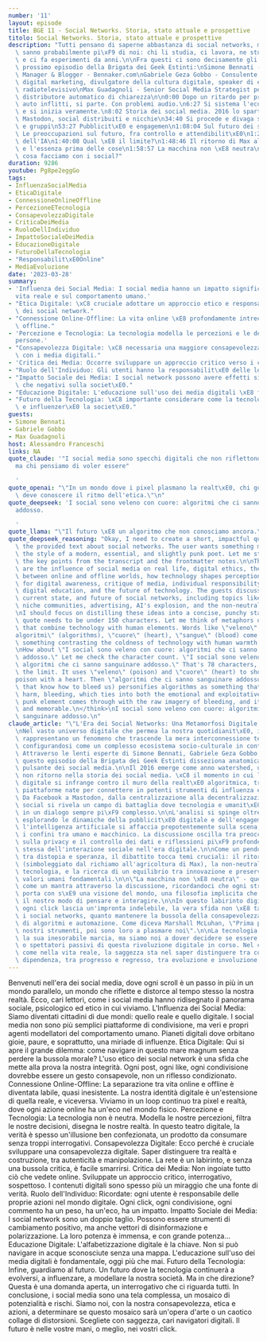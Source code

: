 ```yaml
---
number: '11'
layout: episode
title: BGE 11 - Social Networks. Storia, stato attuale e prospettive
titolo: Social Networks. Storia, stato attuale e prospettive
description: "Tutti pensano di saperne abbastanza di social networks, ma alcuni ne\
  \ sanno probabilmente pi\xF9 di noi: chi li studia, ci lavora, ne studia i dati\
  \ e ci fa esperimenti da anni.\n\nFra questi ci sono decisamente gli ospiti del\
  \ prossimo episodio della Brigata dei Geek Estinti:\nSimone Bennati - Social Media\
  \ Manager & Blogger - Bennaker.com\nGabriele Geza Gobbo - Consulente e docente in\
  \ digital marketing, divulgatore della cultura digitale, speaker di eventi e conduttore\
  \ radiotelevisivo\nMax Guadagnoli - Senior Social Media Strategist per ripicca e\
  \ distributore automatico di chiarezza\n\n0:00 Dopo un ritardo per problemi audio\
  \ auto inflitti, si parte. Con problemi audio.\n6:27 Si sistema l'eco assassino\
  \ e si inizia veramente.\n8:02 Storia dei social media. 2016 lo spartiacque.\n22:10\
  \ Mastodon, social distribuiti e nicchie\n34:40 Si procede e divaga su social, comunit\xE0\
  \ e gruppi\n53:27 Pubblicit\xE0 e engagemen\n1:08:04 Sul futuro dei social\n1:20:00\
  \ Le preoccupazioni sul futuro, fra controllo e attendibilit\xE0\n1:27:40 Sull'esplosione\
  \ dell'IA\n1:40:08 Qual \xE8 il limite?\n1:48:46 Il ritorno di Max all'agricoltura\
  \ e l'essenza prima delle cose\n1:58:57 La macchina non \xE8 neutra\n2:14:42 E quindi,\
  \ cosa facciamo con i social?"
duration: 9286
youtube: Pg8pe2eggGo
tags:
- InfluenzaSocialMedia
- EticaDigitale
- ConnessioneOnlineOffline
- PercezioneETecnologia
- ConsapevolezzaDigitale
- CriticaDeiMedia
- RuoloDellIndividuo
- ImpattoSocialeDeiMedia
- EducazioneDigitale
- FuturoDellaTecnologia
- "Responsabilit\xE0Online"
- MediaEvoluzione
date: '2023-03-28'
summary:
- 'Influenza dei Social Media: I social media hanno un impatto significativo sulla
  vita reale e sul comportamento umano.'
- "Etica Digitale: \xC8 cruciale adottare un approccio etico e responsabile nell'uso\
  \ dei social network."
- "Connessione Online-Offline: La vita online \xE8 profondamente intrecciata con quella\
  \ offline."
- 'Percezione e Tecnologia: La tecnologia modella le percezioni e le decisioni delle
  persone.'
- "Consapevolezza Digitale: \xC8 necessaria una maggiore consapevolezza nell'interazione\
  \ con i media digitali."
- 'Critica dei Media: Occorre sviluppare un approccio critico verso i contenuti digitali.'
- "Ruolo dell'Individuo: Gli utenti hanno la responsabilit\xE0 delle loro azioni online."
- "Impatto Sociale dei Media: I social network possono avere effetti sia positivi\
  \ che negativi sulla societ\xE0."
- "Educazione Digitale: L'educazione sull'uso dei media digitali \xE8 fondamentale."
- "Futuro della Tecnologia: \xC8 importante considerare come la tecnologia evolver\xE0\
  \ e influenzer\xE0 la societ\xE0."
guests:
- Simone Bennati
- Gabriele Gobbo
- Max Guadagnoli
host: Alessandro Franceschi
links: NA
quote_claude: '"I social media sono specchi digitali che non riflettono chi siamo,
  ma chi pensiamo di voler essere"

  '
quote_openai: "\"In un mondo dove i pixel plasmano la realt\xE0, chi guida la danza\
  \ deve conoscere il ritmo dell'etica.\"\n"
quote_deepseek: 'I social sono veleno con cuore: algoritmi che ci sanno sanguinare
  addosso.

  '
quote_llama: "\"Il futuro \xE8 un algoritmo che non conosciamo ancora.\""
quote_deepseek_reasoning: "Okay, I need to create a short, impactful quote based on\
  \ the provided text about social networks. The user wants something memorable, in\
  \ the style of a modern, essential, and slightly punk poet. Let me start by reviewing\
  \ the key points from the transcript and the frontmatter notes.\n\nThe main themes\
  \ are the influence of social media on real life, digital ethics, the connection\
  \ between online and offline worlds, how technology shapes perceptions, the need\
  \ for digital awareness, critique of media, individual responsibility, social impact,\
  \ digital education, and the future of technology. The guests discussed the history,\
  \ current state, and future of social networks, including topics like Mastodon,\
  \ niche communities, advertising, AI's explosion, and the non-neutrality of technology.\n\
  \nI should focus on distilling these ideas into a concise, punchy statement. The\
  \ quote needs to be under 150 characters. Let me think of metaphors or strong phrases\
  \ that combine technology with human elements. Words like \"veleno\" (poison), \"\
  algoritmi\" (algorithms), \"cuore\" (heart), \"sangue\" (blood) come to mind. Maybe\
  \ something contrasting the coldness of technology with human warmth or struggle.\n\
  \nHow about \"I social sono veleno con cuore: algoritmi che ci sanno sanguinare\
  \ addosso.\" Let me check the character count. \"I social sono veleno con cuore:\
  \ algoritmi che ci sanno sanguinare addosso.\" That's 78 characters, well within\
  \ the limit. It uses \"veleno\" (poison) and \"cuore\" (heart) to show the duality\u2014\
  poison with a heart. Then \"algoritmi che ci sanno sanguinare addosso\" (algorithms\
  \ that know how to bleed us) personifies algorithms as something that can cause\
  \ harm, bleeding, which ties into both the emotional and exploitative aspects. The\
  \ punk element comes through with the raw imagery of bleeding, and it's concise\
  \ and memorable.\n</think>\nI social sono veleno con cuore: algoritmi che ci sanno\
  \ sanguinare addosso.\n"
claude_article: "\"L'Era dei Social Networks: Una Metamorfosi Digitale in Corso\"\n\
  \nNel vasto universo digitale che permea la nostra quotidianit\xE0, i social networks\
  \ rappresentano un fenomeno che trascende la mera interconnessione tecnologica,\
  \ configurandosi come un complesso ecosistema socio-culturale in continua evoluzione.\
  \ Attraverso le lenti esperte di Simone Bennati, Gabriele Geza Gobbo e Max Guadagnoli,\
  \ questo episodio della Brigata dei Geek Estinti disseziona anatomicamente il corpo\
  \ pulsante dei social media.\n\nIl 2016 emerge come anno watershed, un punto di\
  \ non ritorno nella storia dei social media. \xC8 il momento in cui l'innocenza\
  \ digitale si infrange contro il muro della realt\xE0 algoritmica, trasformando\
  \ piattaforme nate per connettere in potenti strumenti di influenza e manipolazione.\
  \ Da Facebook a Mastodon, dalla centralizzazione alla decentralizzazione, il panorama\
  \ social si rivela un campo di battaglia dove tecnologia e umanit\xE0 si confrontano\
  \ in un dialogo sempre pi\xF9 complesso.\n\nL'analisi si spinge oltre la superficie,\
  \ esplorando le dinamiche della pubblicit\xE0 digitale e dell'engagement, mentre\
  \ l'intelligenza artificiale si affaccia prepotentemente sulla scena, ridefinendo\
  \ i confini tra umano e macchinico. La discussione oscilla tra preoccupazioni concrete\
  \ sulla privacy e il controllo dei dati e riflessioni pi\xF9 profonde sulla natura\
  \ stessa dell'interazione sociale nell'era digitale.\n\nCome un pendolo che oscilla\
  \ tra distopia e speranza, il dibattito tocca temi cruciali: il ritorno alle radici\
  \ (simboleggiato dal richiamo all'agricoltura di Max), la non-neutralit\xE0 della\
  \ tecnologia, e la ricerca di un equilibrio tra innovazione e preservazione dei\
  \ valori umani fondamentali.\n\n\"La macchina non \xE8 neutra\" - questa frase risuona\
  \ come un mantra attraverso la discussione, ricordandoci che ogni strumento tecnologico\
  \ porta con s\xE9 una visione del mondo, una filosofia implicita che plasma silenziosamente\
  \ il nostro modo di pensare e interagire.\n\nIn questo labirinto digitale, dove\
  \ ogni click lascia un'impronta indelebile, la vera sfida non \xE8 tanto navigare\
  \ i social networks, quanto mantenere la bussola della consapevolezza in un oceano\
  \ di algoritmi e automazione. Come diceva Marshall McLuhan, \"Prima plasmiamo i\
  \ nostri strumenti, poi sono loro a plasmare noi\".\n\nLa tecnologia sociale continua\
  \ la sua inesorabile marcia, ma siamo noi a dover decidere se essere attori consapevoli\
  \ o spettatori passivi di questa rivoluzione digitale in corso. Nel cyberspazio,\
  \ come nella vita reale, la saggezza sta nel saper distinguere tra connessione e\
  \ dipendenza, tra progresso e regresso, tra evoluzione e involuzione.\n"
---
```

Benvenuti nell'era dei social media, dove ogni scroll è un passo in più in un mondo parallelo, un mondo che riflette e distorce al tempo stesso la nostra realtà. Ecco, cari lettori, come i social media hanno ridisegnato il panorama sociale, psicologico ed etico in cui viviamo.
L'Influenza dei Social Media: Siamo diventati cittadini di due mondi: quello reale e quello digitale. I social media non sono più semplici piattaforme di condivisione, ma veri e propri agenti modellatori del comportamento umano. Pianeti digitali dove orbitano gioie, paure, e soprattutto, una miriade di influenze.
Etica Digitale: Qui si apre il grande dilemma: come navigare in questo mare magnum senza perdere la bussola morale? L'uso etico dei social network è una sfida che mette alla prova la nostra integrità. Ogni post, ogni like, ogni condivisione dovrebbe essere un gesto consapevole, non un riflesso condizionato.
Connessione Online-Offline: La separazione tra vita online e offline è diventata labile, quasi inesistente. La nostra identità digitale è un'estensione di quella reale, e viceversa. Viviamo in un loop continuo tra pixel e realtà, dove ogni azione online ha un'eco nel mondo fisico.
Percezione e Tecnologia: La tecnologia non è neutra. Modella le nostre percezioni, filtra le nostre decisioni, disegna le nostre realtà. In questo teatro digitale, la verità è spesso un'illusione ben confezionata, un prodotto da consumare senza troppi interrogativi.
Consapevolezza Digitale: Ecco perché è cruciale sviluppare una consapevolezza digitale. Saper distinguere tra realtà e costruzione, tra autenticità e manipolazione. La rete è un labirinto, e senza una bussola critica, è facile smarrirsi.
Critica dei Media: Non ingoiate tutto ciò che vedete online. Sviluppate un approccio critico, interrogativo, sospettoso. I contenuti digitali sono spesso più un miraggio che una fonte di verità.
Ruolo dell'Individuo: Ricordate: ogni utente è responsabile delle proprie azioni nel mondo digitale. Ogni click, ogni condivisione, ogni commento ha un peso, ha un'eco, ha un impatto.
Impatto Sociale dei Media: I social network sono un doppio taglio. Possono essere strumenti di cambiamento positivo, ma anche vettori di disinformazione e polarizzazione. La loro potenza è immensa, e con grande potenza...
Educazione Digitale: L'alfabetizzazione digitale è la chiave. Non si può navigare in acque sconosciute senza una mappa. L'educazione sull'uso dei media digitali è fondamentale, oggi più che mai.
Futuro della Tecnologia: Infine, guardiamo al futuro. Un futuro dove la tecnologia continuerà a evolversi, a influenzare, a modellare la nostra società. Ma in che direzione? Questa è una domanda aperta, un interrogativo che ci riguarda tutti.
In conclusione, i social media sono una tela complessa, un mosaico di potenzialità e rischi. Siamo noi, con la nostra consapevolezza, etica e azioni, a determinare se questo mosaico sarà un'opera d'arte o un caotico collage di distorsioni. Scegliete con saggezza, cari navigatori digitali. Il futuro è nelle vostre mani, o meglio, nei vostri click.